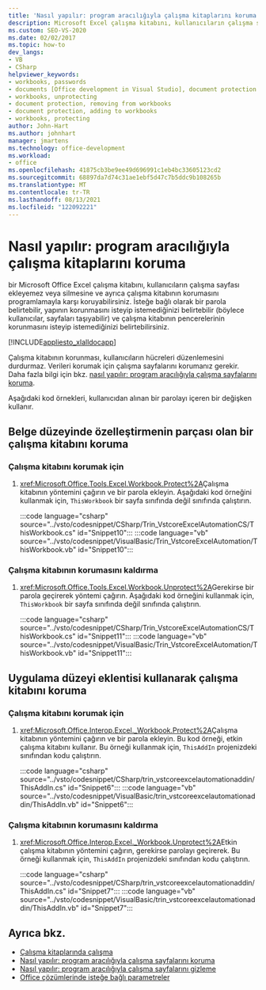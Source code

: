 ```yaml
---
title: 'Nasıl yapılır: program aracılığıyla çalışma kitaplarını koruma'
description: Microsoft Excel çalışma kitabını, kullanıcıların çalışma sayfaları ekleyememesi veya silememeleri ve ayrıca çalışma kitabının korumasını kaldırmak için nasıl koruyabileceğiniz hakkında bilgi edinin.
ms.custom: SEO-VS-2020
ms.date: 02/02/2017
ms.topic: how-to
dev_langs:
- VB
- CSharp
helpviewer_keywords:
- workbooks, passwords
- documents [Office development in Visual Studio], document protection
- workbooks, unprotecting
- document protection, removing from workbooks
- document protection, adding to workbooks
- workbooks, protecting
author: John-Hart
ms.author: johnhart
manager: jmartens
ms.technology: office-development
ms.workload:
- office
ms.openlocfilehash: 41875cb3be9ee49d696991c1eb4bc33605123cd2
ms.sourcegitcommit: 68897da7d74c31ae1ebf5d47c7b5ddc9b108265b
ms.translationtype: MT
ms.contentlocale: tr-TR
ms.lasthandoff: 08/13/2021
ms.locfileid: "122092221"
---
```

# <a name="how-to-programmatically-protect-workbooks"></a>Nasıl yapılır: program aracılığıyla çalışma kitaplarını koruma
  bir Microsoft Office Excel çalışma kitabını, kullanıcıların çalışma sayfası ekleyemez veya silmesine ve ayrıca çalışma kitabının korumasını programlamayla karşı koruyabilirsiniz. İsteğe bağlı olarak bir parola belirtebilir, yapının korunmasını isteyip istemediğinizi belirtebilir (böylece kullanıcılar, sayfaları taşıyabilir) ve çalışma kitabının pencerelerinin korunmasını isteyip istemediğinizi belirtebilirsiniz.

 [!INCLUDE[appliesto_xlalldocapp](../vsto/includes/appliesto-xlalldocapp-md.md)]

 Çalışma kitabının korunması, kullanıcıların hücreleri düzenlemesini durdurmaz. Verileri korumak için çalışma sayfalarını korumanız gerekir. Daha fazla bilgi için bkz. [nasıl yapılır: program aracılığıyla çalışma sayfalarını koruma](../vsto/how-to-programmatically-protect-worksheets.md).

 Aşağıdaki kod örnekleri, kullanıcıdan alınan bir parolayı içeren bir değişken kullanır.

## <a name="protect-a-workbook-that-is-part-of-a-document-level-customization"></a>Belge düzeyinde özelleştirmenin parçası olan bir çalışma kitabını koruma

### <a name="to-protect-a-workbook"></a>Çalışma kitabını korumak için

1. <xref:Microsoft.Office.Tools.Excel.Workbook.Protect%2A>Çalışma kitabının yöntemini çağırın ve bir parola ekleyin. Aşağıdaki kod örneğini kullanmak için, `ThisWorkbook` bir sayfa sınıfında değil sınıfında çalıştırın.

     :::code language="csharp" source="../vsto/codesnippet/CSharp/Trin_VstcoreExcelAutomationCS/ThisWorkbook.cs" id="Snippet10":::
     :::code language="vb" source="../vsto/codesnippet/VisualBasic/Trin_VstcoreExcelAutomation/ThisWorkbook.vb" id="Snippet10":::

### <a name="to-unprotect-a-workbook"></a>Çalışma kitabının korumasını kaldırma

1. <xref:Microsoft.Office.Tools.Excel.Workbook.Unprotect%2A>Gerekirse bir parola geçirerek yöntemi çağırın. Aşağıdaki kod örneğini kullanmak için, `ThisWorkbook` bir sayfa sınıfında değil sınıfında çalıştırın.

     :::code language="csharp" source="../vsto/codesnippet/CSharp/Trin_VstcoreExcelAutomationCS/ThisWorkbook.cs" id="Snippet11":::
     :::code language="vb" source="../vsto/codesnippet/VisualBasic/Trin_VstcoreExcelAutomation/ThisWorkbook.vb" id="Snippet11":::

## <a name="protect-a-workbook-by-using-an-application-level-add-in"></a>Uygulama düzeyi eklentisi kullanarak çalışma kitabını koruma

### <a name="to-protect-a-workbook"></a>Çalışma kitabını korumak için

1. <xref:Microsoft.Office.Interop.Excel._Workbook.Protect%2A>Çalışma kitabının yöntemini çağırın ve bir parola ekleyin. Bu kod örneği, etkin çalışma kitabını kullanır. Bu örneği kullanmak için, `ThisAddIn` projenizdeki sınıfından kodu çalıştırın.

     :::code language="csharp" source="../vsto/codesnippet/CSharp/trin_vstcoreexcelautomationaddin/ThisAddIn.cs" id="Snippet6":::
     :::code language="vb" source="../vsto/codesnippet/VisualBasic/trin_vstcoreexcelautomationaddin/ThisAddIn.vb" id="Snippet6":::

### <a name="to-unprotect-a-workbook"></a>Çalışma kitabının korumasını kaldırma

1. <xref:Microsoft.Office.Interop.Excel._Workbook.Unprotect%2A>Etkin çalışma kitabının yöntemini çağırın, gerekirse parolayı geçirerek. Bu örneği kullanmak için, `ThisAddIn` projenizdeki sınıfından kodu çalıştırın.

     :::code language="csharp" source="../vsto/codesnippet/CSharp/trin_vstcoreexcelautomationaddin/ThisAddIn.cs" id="Snippet7":::
     :::code language="vb" source="../vsto/codesnippet/VisualBasic/trin_vstcoreexcelautomationaddin/ThisAddIn.vb" id="Snippet7":::

## <a name="see-also"></a>Ayrıca bkz.
- [Çalışma kitaplarında çalışma](../vsto/working-with-workbooks.md)
- [Nasıl yapılır: program aracılığıyla çalışma sayfalarını koruma](../vsto/how-to-programmatically-protect-worksheets.md)
- [Nasıl yapılır: program aracılığıyla çalışma sayfalarını gizleme](../vsto/how-to-programmatically-hide-worksheets.md)
- [Office çözümlerinde isteğe bağlı parametreler](../vsto/optional-parameters-in-office-solutions.md)
